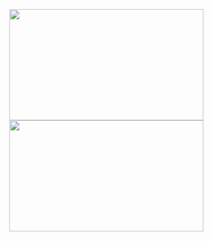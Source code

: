 <a href="https://github.com/KingAmir81">
  <img height=200 width = 350 align="center" src="https://github-readme-stats.vercel.app/api?username=KingAmir81&show_icons=true&rank_icon=percentile&theme=dracula&border_color=00000000">
</a>
<a href="https://github.com/KingAmir81">
  <img height=200 width = 350 align="center" src="https://github-readme-stats.vercel.app/api/top-langs?username=KingAMir81&layout=compact&langs_count=8&card_width=320&theme=dracula&border_color=00000000">
</a>
